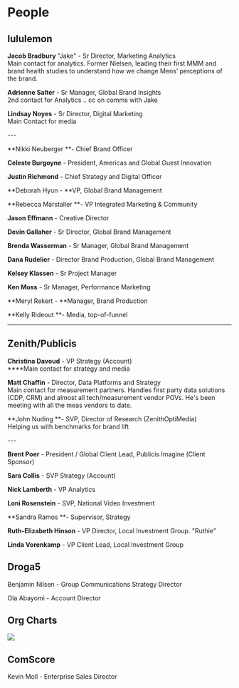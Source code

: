# People

## lululemon

**Jacob Bradbury** "Jake" - Sr Director, Marketing Analytics\
Main contact for analytics. Former Nielsen, leading their first MMM and brand health studies to understand how we change Mens’ perceptions of the brand.

**Adrienne Salter** - Sr Manager, Global Brand Insights\
2nd contact for Analytics .. cc on comms with Jake

**Lindsay Noyes** - Sr Director, Digital Marketing\
Main Contact for media

\---

**Nikki Neuberger **- Chief Brand Officer

**Celeste Burgoyne** - President, Americas and Global Guest Innovation

**Justin Richmond** - Chief Strategy and Digital Officer

**Deborah Hyun - **VP, Global Brand Management

**Rebecca Marstaller **- VP Integrated Marketing & Community

**Jason Effmann** - Creative Director

**Devin Gallaher** - Sr Director, Global Brand Management

**Brenda Wasserman** - Sr Manager, Global Brand Management

**Dana Rudelier** - Director Brand Production, Global Brand Management

**Kelsey Klassen** - Sr Project Manager

**Ken Moss** - Sr Manager, Performance Marketing

**Meryl Rekert - **Manager, Brand Production

**Kelly Rideout **- Media, top-of-funnel





****

## Zenith/Publicis

**Christina Davoud** - VP Strategy (Account)\
****Main contact for strategy and media

**Matt Chaffin** - Director, Data Platforms and Strategy\
Main contact for measurement partners. Handles first party data solutions (CDP, CRM) and almost all tech/measurement vendor POVs.  He's been meeting with all the meas vendors to date.&#x20;

**John Nuding **- SVP, Director of Research (ZenithOptiMedia)\
Helping us with benchmarks for brand lift

\---

**Brent Poer** - President / Global Client Lead, Publicis Imagine (Client Sponsor)

**Sara Collis** - SVP Strategy (Account)

**Nick Lamberth** - VP Analytics

**Loni Rosenstein** - SVP, National Video Investment

**Sandra Ramos **- Supervisor, Strategy

**Ruth-Elizabeth Hinson** - VP Director,  Local Investment Group.   "Ruthie"

**Linda Vorenkamp** - VP Client Lead, Local Investment Group



## Droga5

Benjamin Nilsen - Group Communications Strategy Director&#x20;

Ola Abayomi - Account Director



## Org Charts

![](../.gitbook/assets/IMG\_0003.JPG)



## ComScore

Kevin Moll - Enterprise Sales Director

